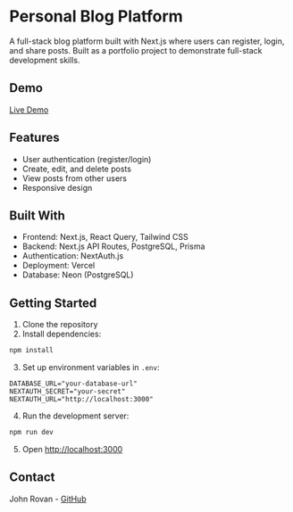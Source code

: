 # Personal Blog Platform

A full-stack blog platform built with Next.js where users can register, login, and share posts. Built as a portfolio project to demonstrate full-stack development skills.

## Demo

[Live Demo](https://quickthought.vercel.app/)

## Features

- User authentication (register/login)
- Create, edit, and delete posts
- View posts from other users
- Responsive design

## Built With

- Frontend: Next.js, React Query, Tailwind CSS
- Backend: Next.js API Routes, PostgreSQL, Prisma
- Authentication: NextAuth.js
- Deployment: Vercel
- Database: Neon (PostgreSQL)

## Getting Started

1. Clone the repository
2. Install dependencies:
```bash
npm install
```

3. Set up environment variables in `.env`:
```
DATABASE_URL="your-database-url"
NEXTAUTH_SECRET="your-secret"
NEXTAUTH_URL="http://localhost:3000"
```

4. Run the development server:
```bash
npm run dev
```

5. Open [http://localhost:3000](http://localhost:3000)

## Contact

John Rovan - [GitHub](https://github.com/j0hnr0)
